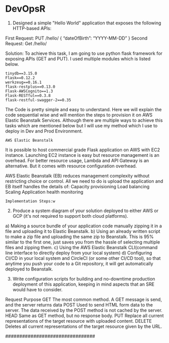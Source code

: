 # DevOpsR

1. Designed a simple "Hello World" application that exposes the following HTTP-based APIs:

First Request: PUT /hello/<username> { “dateOfBirth”: “YYYY-MM-DD” }
Second Request: Get /hello/<username>

Solution: To achieve this task, I am going to use python flask framework for exposing APIs (GET and PUT). I used multiple modules which is listed below.

```
tinydb==3.15.0
Flask==0.12.2
werkzeug==0.16.1
flask-restplus==0.13.0
Flask-AWSCognito==1.3
Flask-RESTful==0.3.8
flask-restful-swagger-2==0.35
```
The Code is pretty simple and easy to understand. Here we will explain the code sequential wise and will mention the steps to provision it on AWS Elastic Beanstalk Services. Although there are multiple ways to achieve this tasks which are mentioned below but I will use my method which I use to deploy in Dev and Prod Environment. 

```
AWS Elastic Beanstalk
```
It is possible to host commercial grade Flask application on AWS with EC2 instance. Launching EC2 instance is easy but resource management is an overhead. For better resource usage, Lambda and API Gateway is an alternative. But it comes with resource configuration overhead.

AWS Elastic Beanstalk (EB) reduces management complexity without restricting choice or control. All we need to do is upload the application and EB itself handles the details of:
Capacity provisioning
Load balancing
Scaling
Application health monitoring


```
Implementation Steps:w
```



2. Produce a system diagram of your solution deployed to either AWS or GCP (it's not
required to support both cloud platforms).



a) Making a source bundle of your application code manually zipping it in a file and uploading it to Elastic Beanstalk.
b) Using an already written script to make a zip file and uploading the same zip to Beanstalk. This is 95% similar to the first one, just saves you from the hassle of selecting multiple files and zipping them.
c) Using the AWS Elastic Beanstalk CLI(command line interface to directly deploy from your local system)
d) Configuring CI/CD in your local system and CircleCI (or some other CI/CD tool), so that anytime you push your code to a Git repository, it will get automatically deployed to Beanstalk.



3. Write configuration scripts for building and no-downtime production deployment of
this application, keeping in mind aspects that an SRE would have to consider.



Request 	Purpose
 GET        The most common method. A GET message is send, and the server returns data
 POST	    Used to send HTML form data to the server. The data received by the POST method is not cached by the server.
 HEAD	    Same as GET method, but no response body.
 PUT	    Replace all current representations of the target resource with uploaded content.
 DELETE	    Deletes all current representations of the target resource given by the URL.



 ################################


